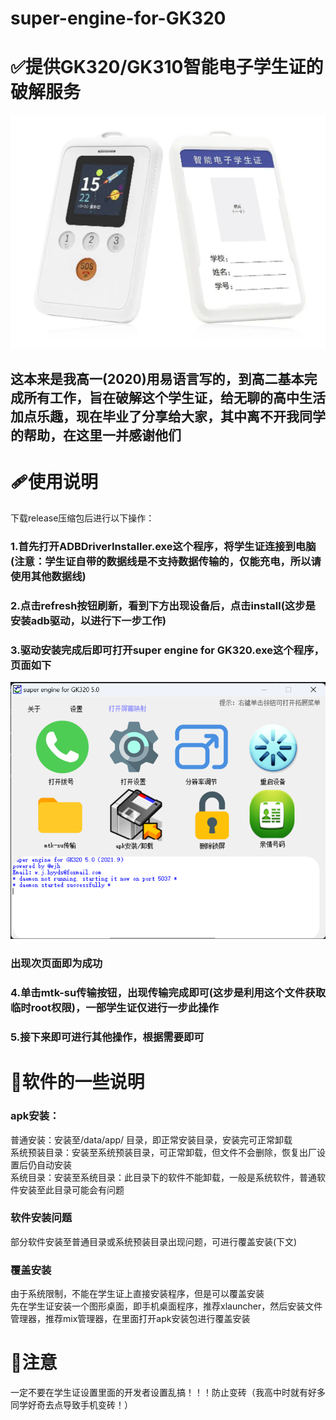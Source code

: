 # super-engine-for-GK320
# ✅提供GK320/GK310智能电子学生证的破解服务  
![image](./1.png)  
## 这本来是我高一(2020)用易语言写的，到高二基本完成所有工作，旨在破解这个学生证，给无聊的高中生活加点乐趣，现在毕业了分享给大家，其中离不开我同学的帮助，在这里一并感谢他们

# 🩹使用说明
下载release压缩包后进行以下操作：  
### 1.首先打开ADBDriverInstaller.exe这个程序，将学生证连接到电脑(注意：学生证自带的数据线是不支持数据传输的，仅能充电，所以请使用其他数据线)  
### 2.点击refresh按钮刷新，看到下方出现设备后，点击install(这步是安装adb驱动，以进行下一步工作)  
### 3.驱动安装完成后即可打开super engine for GK320.exe这个程序，页面如下  
![image](./softwareshot.png)  
### 出现次页面即为成功  
### 4.单击mtk-su传输按钮，出现传输完成即可(这步是利用这个文件获取临时root权限)，一部学生证仅进行一步此操作
### 5.接下来即可进行其他操作，根据需要即可  

# 🔎软件的一些说明  
### apk安装：  
普通安装：安装至/data/app/ 目录，即正常安装目录，安装完可正常卸载  
系统预装目录：安装至系统预装目录，可正常卸载，但文件不会删除，恢复出厂设置后仍自动安装  
系统目录：安装至系统目录：此目录下的软件不能卸载，一般是系统软件，普通软件安装至此目录可能会有问题

### 软件安装问题  
部分软件安装至普通目录或系统预装目录出现问题，可进行覆盖安装(下文)

### 覆盖安装  
由于系统限制，不能在学生证上直接安装程序，但是可以覆盖安装  
先在学生证安装一个图形桌面，即手机桌面程序，推荐xlauncher，然后安装文件管理器，推荐mix管理器，在里面打开apk安装包进行覆盖安装  

# 🩻注意  
一定不要在学生证设置里面的开发者设置乱搞！！！防止变砖（我高中时就有好多同学好奇去点导致手机变砖！）

